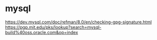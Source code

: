 # mysql

https://dev.mysql.com/doc/refman/8.0/en/checking-gpg-signature.html
https://pgp.mit.edu/pks/lookup?search=mysql-build%40oss.oracle.com&op=index
